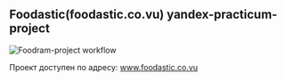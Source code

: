 ## Foodastic(foodastic.co.vu) yandex-practicum-project
![Foodram-project workflow](https://github.com/anay2103/foodgram-project-react/actions/workflows/main.yml/badge.svg)

Проект доступен по адресу: www.foodastic.co.vu
